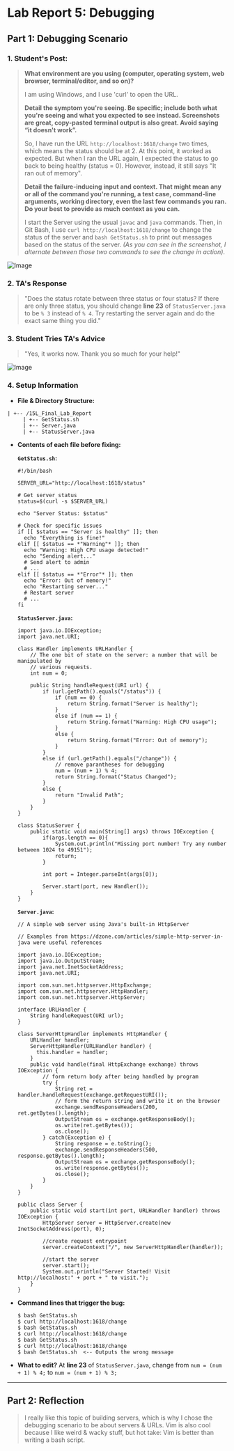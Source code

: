 # Lab Report 5: Debugging

## Part 1: Debugging Scenario

### 1. Student's Post:

> **What environment are you using (computer, operating system, web browser, terminal/editor, and so on)?**
>
> I am using Windows, and I use 'curl' to open the URL.
>
> **Detail the symptom you're seeing. Be specific; include both what you're seeing and what you expected to see instead. Screenshots are great, copy-pasted terminal output is also great. Avoid saying “it doesn't work”.**
>
> So, I have run the URL `http://localhost:1618/change` two times, which means the status should be at 2. At this point, it worked as expected. But when I ran the URL again, I expected the status to go back to being healthy (status = 0). However, instead, it still says "It ran out of memory".
>
> **Detail the failure-inducing input and context. That might mean any or all of the command you're running, a test case, command-line arguments, working directory, even the last few commands you ran. Do your best to provide as much context as you can.**
>
> I start the Server using the usual `javac` and `java` commands. Then, in Git Bash, I use `curl http://localhost:1618/change` to change the status of the server and `bash GetStatus.sh` to print out messages based on the status of the server. *(As you can see in the screenshot, I alternate between those two commands to see the change in action)*.

![Image](https://cdn.discordapp.com/attachments/1099107413803679870/1114312296806764554/image.png)
### 2. TA's Response

> "Does the status rotate between three status or four status? If there are only three status, you should change **line 23** of `StatusServer.java` to be `% 3` instead of `% 4`. Try restarting the server again and do the exact same thing you did." 

### 3. Student Tries TA's Advice
> "Yes, it works now. Thank you so much for your help!" 

![Image](https://cdn.discordapp.com/attachments/1099107413803679870/1114317721585336452/image.png)

### 4. Setup Information

* **File & Directory Structure:**
 ```
 | +-- /15L_Final_Lab_Report 
      | +-- GetStatus.sh          				
      | +-- Server.java   
      | +-- StatusServer.java
 ```
* **Contents of each file before fixing:**

  **`GetStatus.sh`:**
  ```
  #!/bin/bash

  SERVER_URL="http://localhost:1618/status"

  # Get server status
  status=$(curl -s $SERVER_URL)

  echo "Server Status: $status"

  # Check for specific issues
  if [[ $status == "Server is healthy" ]]; then
    echo "Everything is fine!"
  elif [[ $status == *"Warning"* ]]; then
    echo "Warning: High CPU usage detected!"
    echo "Sending alert..."
    # Send alert to admin
    # ...
  elif [[ $status == *"Error"* ]]; then
    echo "Error: Out of memory!"
    echo "Restarting server..."
    # Restart server
    # ...
  fi
  ```
  
  **`StatusServer.java`:**
  ```
  import java.io.IOException;
  import java.net.URI;

  class Handler implements URLHandler {
      // The one bit of state on the server: a number that will be manipulated by
      // various requests.
      int num = 0;

      public String handleRequest(URI url) {
          if (url.getPath().equals("/status")) {
              if (num == 0) {
                  return String.format("Server is healthy");
              } 
              else if (num == 1) {
                  return String.format("Warning: High CPU usage");
              } 
              else {
                  return String.format("Error: Out of memory");
              }
          } 
          else if (url.getPath().equals("/change")) {
              // remove parantheses for debugging
              num = (num + 1) % 4;
              return String.format("Status Changed");
          }
          else {
              return "Invalid Path";
          } 
      }
  }

  class StatusServer {
      public static void main(String[] args) throws IOException {
          if(args.length == 0){
              System.out.println("Missing port number! Try any number between 1024 to 49151");
              return;
          }

          int port = Integer.parseInt(args[0]);

          Server.start(port, new Handler());
      }
  }
  ```
  
  **`Server.java`:**
  ```
  // A simple web server using Java's built-in HttpServer

  // Examples from https://dzone.com/articles/simple-http-server-in-java were useful references

  import java.io.IOException;
  import java.io.OutputStream;
  import java.net.InetSocketAddress;
  import java.net.URI;

  import com.sun.net.httpserver.HttpExchange;
  import com.sun.net.httpserver.HttpHandler;
  import com.sun.net.httpserver.HttpServer;

  interface URLHandler {
      String handleRequest(URI url);
  }

  class ServerHttpHandler implements HttpHandler {
      URLHandler handler;
      ServerHttpHandler(URLHandler handler) {
        this.handler = handler;
      }
      public void handle(final HttpExchange exchange) throws IOException {
          // form return body after being handled by program
          try {
              String ret = handler.handleRequest(exchange.getRequestURI());
              // form the return string and write it on the browser
              exchange.sendResponseHeaders(200, ret.getBytes().length);
              OutputStream os = exchange.getResponseBody();
              os.write(ret.getBytes());
              os.close();
          } catch(Exception e) {
              String response = e.toString();
              exchange.sendResponseHeaders(500, response.getBytes().length);
              OutputStream os = exchange.getResponseBody();
              os.write(response.getBytes());
              os.close();
          }
      }
  }

  public class Server {
      public static void start(int port, URLHandler handler) throws IOException {
          HttpServer server = HttpServer.create(new InetSocketAddress(port), 0);

          //create request entrypoint
          server.createContext("/", new ServerHttpHandler(handler));

          //start the server
          server.start();
          System.out.println("Server Started! Visit http://localhost:" + port + " to visit.");
      }
  }

  ```
* **Command lines that trigger the bug:**
  ```
  $ bash GetStatus.sh
  $ curl http://localhost:1618/change
  $ bash GetStatus.sh
  $ curl http://localhost:1618/change
  $ bash GetStatus.sh
  $ curl http://localhost:1618/change
  $ bash GetStatus.sh  <-- Outputs the wrong message 
  ```
* **What to edit?** At **line 23** of `StatusServer.java`, change from `num = (num + 1) % 4;` to `num = (num + 1) % 3;`

---
## Part 2: Reflection
> I really like this topic of building servers, which is why I chose the debugging scenario to be about servers & URLs. Vim is also cool because I like weird & wacky stuff, but hot take: Vim is better than writing a bash script. 
